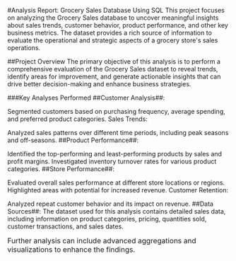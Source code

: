 #Analysis Report: Grocery Sales Database Using SQL
This project focuses on analyzing the Grocery Sales database to uncover meaningful insights about sales trends, customer behavior, product performance, and other key business metrics. The dataset provides a rich source of information to evaluate the operational and strategic aspects of a grocery store's sales operations.

##Project Overview
The primary objective of this analysis is to perform a comprehensive evaluation of the Grocery Sales dataset to reveal trends, identify areas for improvement, and generate actionable insights that can drive better decision-making and enhance business strategies.

###Key Analyses Performed
##Customer Analysis##:

Segmented customers based on purchasing frequency, average spending, and preferred product categories.
Sales Trends:

Analyzed sales patterns over different time periods, including peak seasons and off-seasons.
##Product Performance##:

Identified the top-performing and least-performing products by sales and profit margins.
Investigated inventory turnover rates for various product categories.
##Store Performance##:

Evaluated overall sales performance at different store locations or regions.
Highlighted areas with potential for increased revenue.
Customer Retention:

Analyzed repeat customer behavior and its impact on revenue.
##Data Sources##:
The dataset used for this analysis contains detailed sales data, including information on product categories, pricing, quantities sold, customer transactions, and sales dates.

<span style="font-size: 16px;">Further analysis can include advanced aggregations and visualizations to enhance the findings.</span>


